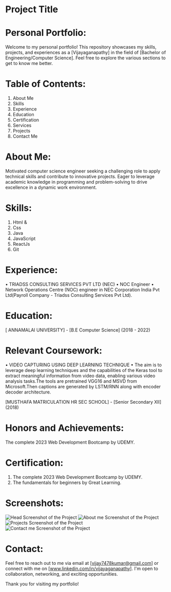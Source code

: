 # Project Title

# Personal Portfolio:

  Welcome to my personal portfolio! This repository showcases my skills, projects, and experiences as a [Vijayaganapathy] in the field of [Bachelor of Engineering/Computer Science]. Feel free to explore the various sections to get to know me better.

# Table of Contents:

 1. About Me
 2. Skills
 3. Experience
 4. Education
 5. Certification
 6. Services
 7. Projects
 8. Contact Me

# About Me:

 Motivated computer science engineer seeking a challenging role to apply
 technical skills and contribute to innovative projects. Eager to leverage
 academic knowledge in programming and problem-solving to drive excellence
 in a dynamic work environment.

# Skills:

 1. Html &
 2. Css
 3. Java  
 4. JavaScript
 5. ReactJs
 6. Git

# Experience:

 • TRIADSS CONSULTING SERVICES PVT LTD (NEC)
 • NOC Engineer
 • Network Operations Centre (NOC) engineer in NEC Corporation India Pvt Ltd(Payroll Company - Triadss Consulting Services Pvt Ltd).

# Education:

[ ANNAMALAI UNIVERSITY] - [B.E Computer Science] (2018 - 2022)

# Relevant Coursework:

• VIDEO CAPTURING USING DEEP LEARNING TECHNIQUE
 • The aim is to leverage deep learning techniques and the capabilities of the
   Keras tool to extract meaningful information from video data, enabling various
   video analysis tasks.The tools are pretrained VGG16 and MSVD from
   Microsoft.Then captions are generated by LSTM/RNN along with encoder
   decoder architecture.

[MUSTHAFA MATRICULATION HR SEC SCHOOL] - [Senior Secondary XII] (2018)

# Honors and Achievements:

 The complete 2023 Web Development Bootcamp by UDEMY.

# Certification:

1. The complete 2023 Web Development Bootcamp by UDEMY.
2. The fundamentals for beginners by Great Learning.

# Screenshots:

![Head Screenshot of the Project](<images/Screenshot 1.png>)
![About me Screenshot of the Project](<images/Screenshot 2.png>)
![Projects Screenshot of the Project](<images/Screenshot 3.png>)
![Contact me Screenshot of the Project](<images/Screenshot 4.png>)

# Contact:

Feel free to reach out to me via email at [vijay7478kumar@gmail.com] or connect with me on [www.linkedin.com/in/vijayaganapathy]. I'm open to collaboration, networking, and exciting opportunities.

Thank you for visiting my portfolio!

